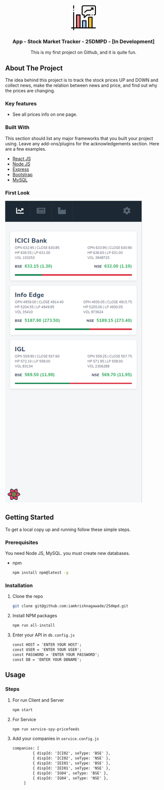 <!-- PROJECT LOGO -->
<br />
<p align="center">
  <a href="https://github.com/iamkrishnagawade/25dmpd">
      <img src="images/logo.png" alt="Logo" width="80" height="80">
   </a>
  <h3 align="center">App - Stock Market Tracker - 25DMPD - [In Development]</h3>
  <p align="center">
    This is my first project on Github, and it is quite fun.
  </p>
</p>




<!-- ABOUT THE PROJECT -->
## About The Project
The idea behind this project is to track the stock prices UP and DOWN and collect news, make the relation between news and price, and find out why the prices are changing. 

### Key features 
* See all prices info on one page.

### Built With

This section should list any major frameworks that you built your project using. Leave any add-ons/plugins for the acknowledgements section. Here are a few examples.
* [React JS](https://reactjs.org)
* [Node JS](https://nodejs.org/en)
* [Express](http://expressjs.com)
* [Bootstrap](https://react-bootstrap.github.io)
* [MySQL](https://www.mysql.com)

### First Look
![Test Image 1](images/Mobile-View.png)


<!-- GETTING STARTED -->
## Getting Started
To get a local copy up and running follow these simple steps.

### Prerequisites
You need Node JS, MySQL. you must create new databases.

* npm
  ```sh
  npm install npm@latest -g
  ```
  
### Installation

1. Clone the repo
   ```sh
   git clone git@github.com:iamkrishnagawade/25dmpd.git
   ```
2. Install NPM packages
   ```sh
   npm run all-install
   ```
3. Enter your API in `db.config.js`
   ```JS
   const HOST = 'ENTER YOUR HOST';
   const USER = 'ENTER YOUR USER';
   const PASSWORD = 'ENTER YOUR PASSWORD';
   const DB = 'ENTER YOUR DBNAME';
   ```

<!-- USAGE EXAMPLES -->
## Usage

### Steps

1. For run Client and Server
   ```sh
   npm start
   ```
2. For Service
   ```sh
   npm run service-spy-pricefeeds
   ```
3. Add your companies in `service.config.js`
   ```JS
   companies: [
            { dispId: 'ICI02', seType: 'BSE' },
            { dispId: 'ICI02', seType: 'NSE' },
            { dispId: 'IEI01', seType: 'BSE' },
            { dispId: 'IEI01', seType: 'NSE' },
            { dispId: 'IG04', seType: 'BSE' },
            { dispId: 'IG04', seType: 'NSE' },
        ]
   ```

